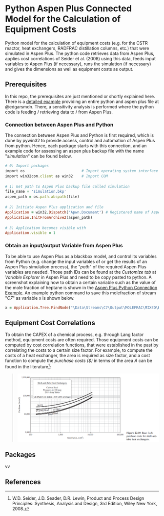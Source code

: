 # Python Aspen Plus Connected Model for the Calculation of Equipment Costs
Python model for the calculation of equipment costs (e.g. for the CSTR reactor, heat exchangers, RADFRAC distillation columns, etc.) that were simulated in Aspen Plus. The python code retrieves data from Aspen Plus, applies cost correlations of Seider et al. (2008) using this data, feeds input variables to Aspen Plus (if necessary), runs the simulation (if necessary) and gives the dimensions as well as equipment costs as output.

## Prerequisites
In this repo, the prerequisites are just mentioned or shortly explained here. There is a [detailed example](https://github.com/edgarsmdn/Aspen_Plus_Python#aspen-plus-python-connection-example) providing an entire python and aspen plus file at @edgarsmdn. There, a sensitivity analysis is performed where the python code is feeding / retrieving data to / from Aspen Plus.

### Connection between Aspen Plus and Python
The connection between Aspen Plus and Python is first required, which is done by pywin32 to provide access, control and automation of Aspen Plus from python. Hence, each package starts with this connection, and an example code for assessing an aspen plus backup file with the name "*simulation*" can be found below. 

```ruby
# 0) Import packages
import os                          # Import operating system interface
import win32com.client as win32    # Import COM

# 1) Get path to Aspen Plus backup file called simulation
file_name = 'simulation.bkp'
aspen_path = os.path.abspath(file)

# 2) Initiate Aspen Plus application and file
Application = win32.Dispatch('Apwn.Document') # Registered name of Aspen Plus
Application.InitFromArchive2(aspen_path)

# 3) Application becomes visible with 
Application.visible = 1
```

### Obtain an input/output Variable from Aspen Plus
To be able to use Aspen Plus as a blackbox model, and control its variables from Python (e.g. change the input variables of or get the results of an Aspen Plus simulation process), the "*path*" of the required Aspen Plus variables are needed. Those path IDs can be found at the *Customize tab* at *Variable Explorer* in Aspen Plus and need to be copy pasted to python. A screenshot explaining how to obtain a certain variable such as the value of the mole fraction of heptane is shown in the [Aspen Plus Python Connection Example](https://github.com/edgarsmdn/Aspen_Plus_Python#aspen-plus-python-connection-example). An example python command to save this molefraction of stream "*C7*" as variable x is shown below. 

```ruby
x = Application.Tree.FindNode("\Data\Streams\C7\Output\MOLEFRAC\MIXED\HEPTANE").Value
```

## Equipment Cost Correlations 
To obtain the CAPEX of a chemical process,  e.g. through Lang factor method, equipment costs are often required. Those equipment costs can be computed by cost correlation functions, that were established in the past by correlating the costs to a certain size factor. For example, to compute the costs of a heat exchanger, the area is required as size factor, and a cost function to compute the *purchase costs ($)* in terms of the area *A* can be found in the literature[^1]:

> <img align="center" src="https://github.com/A-JMinor/Python-Aspen-Plus-Connected-Model-for-the-Calculation-of-Equipment-Costs/blob/main/Pictures/purchasecosts.PNG" width="800">

## Packages
vv

## References
[^1]: W.D. Seider, J.D. Seader, D.R. Lewin, Product and Process Design Principles: Synthesis, Analysis and Design, 3rd Edition, Wiley New York, 2008.
